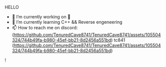 HELLO

<!--
**TenuredCave8741/TenuredCave8741** is a ✨ _special_ ✨ repository because its `README.md` (this file) appears on your GitHub profile.**
-->
<!-- Here are some ideas to get you started: -->

- 🔭 I’m currently working on 🤫 
- 🌱 I’m currently learning C++ && Reverse engeneering
- 📫 How to reach me on discord: (https://github.com/TenuredCave8741/TenuredCave8741/assets/105504324/744b49fa-b980-45ef-bb21-8d2456a551bd) tc841 (https://github.com/TenuredCave8741/TenuredCave8741/assets/105504324/744b49fa-b980-45ef-bb21-8d2456a551bd)

<!-- - 😄 Pronouns: -->!

<!-- - ⚡ Fun fact: ... -->
<!-- - 👯 I’m looking to collaborate on -->
<!-- 🤔 I’m looking for help with -->
<!-- - 💬 Ask me about -->

